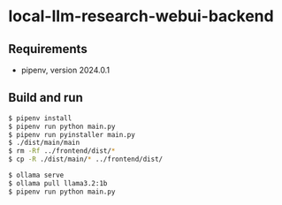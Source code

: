 # local-llm-research-webui-backend

## Requirements

- pipenv, version 2024.0.1


## Build and run

```sh
$ pipenv install
$ pipenv run python main.py
$ pipenv run pyinstaller main.py
$ ./dist/main/main
$ rm -Rf ../frontend/dist/*
$ cp -R ./dist/main/* ../frontend/dist/
```

```sh
$ ollama serve
$ ollama pull llama3.2:1b
$ pipenv run python main.py
```